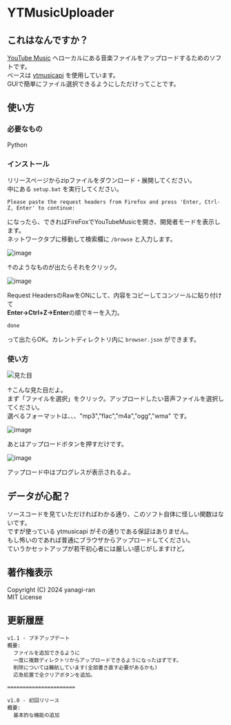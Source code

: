 # YTMusicUploader
## これはなんですか？
[YouTube Music](https://music.youtube.com) へローカルにある音楽ファイルをアップロードするためのソフトです。  
ベースは [ytmusicapi](https://ytmusicapi.readthedocs.io/en/stable/index.html) を使用しています。  
GUIで簡単にファイル選択できるようにしただけってことです。  
## 使い方
### 必要なもの
Python  

### インストール
リリースページからzipファイルをダウンロード・展開してください。  
中にある `setup.bat` を実行してください。  
```
Please paste the request headers from Firefox and press 'Enter, Ctrl-Z, Enter' to continue:
```

になったら、できればFireFoxでYouTubeMusicを開き、開発者モードを表示します。  
ネットワークタブに移動して検索欄に `/browse` と入力します。  

![image](https://github.com/yanagi-ran/YTMusicUploader/assets/163057636/a5cfecd9-d215-44ed-864d-f347a2fad890)

↑のようなものが出たらそれをクリック。  

![image](https://github.com/yanagi-ran/YTMusicUploader/assets/163057636/298efb4b-c0b8-4db1-ae5c-c20948dc94c8)

Request HeadersのRawをONにして、内容をコピーしてコンソールに貼り付けて  
**Enter→Ctrl+Z→Enter**の順でキーを入力。  
```
done
```

って出たらOK。カレントディレクトリ内に `browser.json` ができます。  
### 使い方

![見た目](https://github.com/yanagi-ran/YTMusicUploader/assets/163057636/4a738d20-1e28-4bfa-8bc2-63f0219fc191)

↑こんな見た目だよ。  
まず「ファイルを選択」をクリック。アップロードしたい音声ファイルを選択してください。  
選べるフォーマットは、、、"mp3","flac","m4a","ogg","wma" です。  

![image](https://github.com/yanagi-ran/YTMusicUploader/assets/163057636/c14e7d98-21f8-433d-b27d-6e4adf2dc7e6)

あとはアップロードボタンを押すだけです。  

![image](https://github.com/yanagi-ran/YTMusicUploader/assets/163057636/6fc11074-03b9-45a5-9c71-d52d35721f02)

アップロード中はプログレスが表示されるよ。  
## データが心配？
ソースコードを見ていただければわかる通り、このソフト自体に怪しい関数はないです。  
ですが使っている ytmusicapi がその通りである保証はありません。  
もし怖いのであれば普通にブラウザからアップロードしてください。  
ていうかセットアップが若干初心者には厳しい感じがしますけど。  
## 著作権表示
Copyright (C) 2024 yanagi-ran  
MIT License

## 更新履歴
```
v1.1 - プチアップデート
概要:
  ファイルを追加できるように
  一度に複数ディレクトリからアップロードできるようになったはずです。
  削除については難航しています(全部書き直す必要があるかも)
  応急処置で全クリアボタンを追加。

======================

v1.0 - 初回リリース
概要:
  基本的な機能の追加
```
